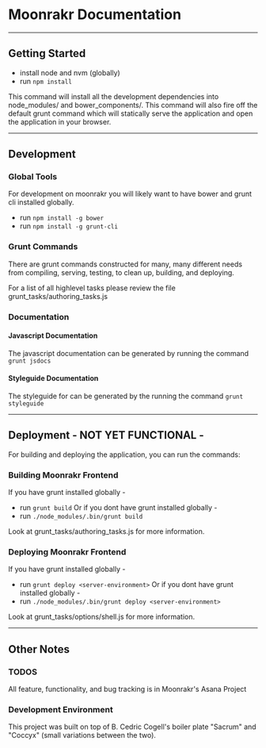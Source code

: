 # Moonrakr Documentation

***

## Getting Started
- install node and nvm (globally)
- run `npm install`


This command will install all the development dependencies into node_modules/ and bower_components/.  This command will also fire off the default grunt command which will statically serve the application and open the application in your browser.

***

## Development

### Global Tools
For development on moonrakr you will likely want to have bower and grunt cli installed globally.
- run `npm install -g bower`
- run `npm install -g grunt-cli`

### Grunt Commands
There are grunt commands constructed for many, many different needs from compiling, serving, testing, to clean up, building, and deploying.

For a list of all highlevel tasks please review the file grunt_tasks/authoring_tasks.js

### Documentation

#### Javascript Documentation
The javascript documentation can be generated by running the command `grunt jsdocs`

#### Styleguide Documentation
The styleguide for can be generated by the running the command `grunt styleguide`

***

## Deployment - NOT YET FUNCTIONAL -
For building and deploying the application, you can run the commands:

### Building Moonrakr Frontend
If you have grunt installed globally -
- run `grunt build`
Or if you dont have grunt installed globally -
- run `./node_modules/.bin/grunt build`

Look at grunt_tasks/authoring_tasks.js for more information.

### Deploying Moonrakr Frontend
If you have grunt installed globally -
- run `grunt deploy <server-environment>`
Or if you dont have grunt installed globally -
- run `./node_modules/.bin/grunt deploy <server-environment>`

Look at grunt_tasks/options/shell.js for more information.

***

## Other Notes

### TODOS
All feature, functionality, and bug tracking is in Moonrakr's Asana Project

### Development Environment
This project was built on top of B. Cedric Cogell's boiler plate "Sacrum" and "Coccyx" (small variations between the two).
